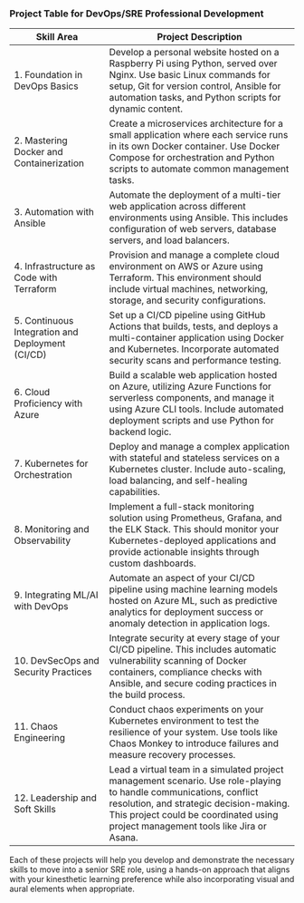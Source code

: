 ### **Project Table for DevOps/SRE Professional Development**

| Skill Area | Project Description |
| --- | --- |
| 1. Foundation in DevOps Basics | Develop a personal website hosted on a Raspberry Pi using Python, served over Nginx. Use basic Linux commands for setup, Git for version control, Ansible for automation tasks, and Python scripts for dynamic content. |
| 2. Mastering Docker and Containerization | Create a microservices architecture for a small application where each service runs in its own Docker container. Use Docker Compose for orchestration and Python scripts to automate common management tasks. |
| 3. Automation with Ansible | Automate the deployment of a multi-tier web application across different environments using Ansible. This includes configuration of web servers, database servers, and load balancers. |
| 4. Infrastructure as Code with Terraform | Provision and manage a complete cloud environment on AWS or Azure using Terraform. This environment should include virtual machines, networking, storage, and security configurations. |
| 5. Continuous Integration and Deployment (CI/CD) | Set up a CI/CD pipeline using GitHub Actions that builds, tests, and deploys a multi-container application using Docker and Kubernetes. Incorporate automated security scans and performance testing. |
| 6. Cloud Proficiency with Azure | Build a scalable web application hosted on Azure, utilizing Azure Functions for serverless components, and manage it using Azure CLI tools. Include automated deployment scripts and use Python for backend logic. |
| 7. Kubernetes for Orchestration | Deploy and manage a complex application with stateful and stateless services on a Kubernetes cluster. Include auto-scaling, load balancing, and self-healing capabilities. |
| 8. Monitoring and Observability | Implement a full-stack monitoring solution using Prometheus, Grafana, and the ELK Stack. This should monitor your Kubernetes-deployed applications and provide actionable insights through custom dashboards. |
| 9. Integrating ML/AI with DevOps | Automate an aspect of your CI/CD pipeline using machine learning models hosted on Azure ML, such as predictive analytics for deployment success or anomaly detection in application logs. |
| 10. DevSecOps and Security Practices | Integrate security at every stage of your CI/CD pipeline. This includes automatic vulnerability scanning of Docker containers, compliance checks with Ansible, and secure coding practices in the build process. |
| 11. Chaos Engineering | Conduct chaos experiments on your Kubernetes environment to test the resilience of your system. Use tools like Chaos Monkey to introduce failures and measure recovery processes. |
| 12. Leadership and Soft Skills | Lead a virtual team in a simulated project management scenario. Use role-playing to handle communications, conflict resolution, and strategic decision-making. This project could be coordinated using project management tools like Jira or Asana. |

Each of these projects will help you develop and demonstrate the necessary skills to move into a senior SRE role, using a hands-on approach that aligns with your kinesthetic learning preference while also incorporating visual and aural elements when appropriate.
